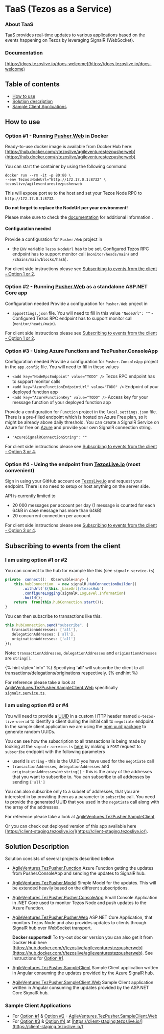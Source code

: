 
# TaaS \(Tezos as a Service\)

### About TaaS

TaaS provides real-time updates to various applications based on the events happening on Tezos by leveraging SignalR \(WebSocket\).

### Documentation
[https://docs.tezoslive.io/docs-welcome](https://docs.tezoslive.io/docs-welcome)

## Table of contents

* [How to use](./#how-to-use)
* [Solution description](./#solution-description)
* [Sample Client Applications](./#sample-client-applications)

## How to use

### Option \#1 - Running [Pusher.Web](https://github.com/agile-ventures/TaaS/tree/master/AgileVentures.TezPusher.Pusher.Web) in Docker

Ready-to-use docker image is available from Docker Hub here: [https://hub.docker.com/r/tezoslive/agileventurestezpusherweb](https://hub.docker.com/r/tezoslive/agileventurestezpusherweb).

You can start the container by using the following command
```
docker run --rm -it -p 80:80 \
--env Tezos:NodeUrl="http://172.17.0.1:8732" \
tezoslive/agileventurestezpusherweb
```
This will expose port `80` to the host and set your Tezos Node RPC to `http://172.17.0.1:8732`.

**Do not forget to replace the NodeUrl per your environment!**

Please make sure to check the [documentation](https://docs.tezoslive.io/docs-getting-started/docs-using-docker) for additional information .
#### Configuration needed

Provide a configuration for `Pusher.Web` project in

* the `ENV` variable `Tezos:NodeUrl` has to be set. Configured Tezos RPC endpoint has to support monitor call \(`monitor/heads/main`\ and `/chains/main/blocks/hash`).

For client side instructions please see [Subscribing to events from the client - Option 1 or 2](./#i-am-using-option-1-or-2).

### Option \#2 - Running [Pusher.Web](https://github.com/agile-ventures/TaaS/tree/master/AgileVentures.TezPusher.Pusher.Web) as a standalone ASP.NET Core app

Configuration needed Provide a configuration for `Pusher.Web` project in

* `appsettings.json` file. You will need to fill in this value `"NodeUrl": ""` - Configured Tezos RPC endpoint has to support monitor call \(`monitor/heads/main`\).

For client side instructions please see [Subscribing to events from the client - Option 1 or 2](./#i-am-using-option-1-or-2).

### Option \#3 - Using Azure Functions and TezPusher.ConsoleApp

Configuration needed Provide a configuration for `Pusher.ConsoleApp` project in the `app.config` file. You will need to fill in these values

* `<add key="NodeRpcEndpoint" value="TODO" />` Tezos RPC endpoint has to support monitor calls
* `<add key="AzureFunctionEndpointUrl" value="TODO" />` Endpoint of your deployed function app
* `<add key="AzureFunctionKey" value="TODO" />` Access key for your message function of your deployed function app

Provide a configuration for `Function` project in the `local.settings.json` file. There is a pre-filled endpoint which is hosted on Azure Free plan, so it might be already above daily threshold. You can create a SignalR Service on Azure for free on [Azure](https://azure.microsoft.com/en-us/) and provide your own SignalR connection string.

* `"AzureSignalRConnectionString": ""`    

For client side instructions please see [Subscribing to events from the client - Option 3 or 4](./#i-am-using-option-3-or-4).

### Option \#4 - Using the endpoint from [TezosLive.io](https://tezoslive.io)  \(most convenient\) 

Sign in using your GitHub account on [TezosLive.io](https://tezoslive.io) and request your endpoint. There is no need to setup or host anything on the server side.

API is currently limited to

* 20 000 messages per account per day \(1 message is counted for each 64kB in case message has more than 64kB\)
* 20 concurrent connection per account

For client side instructions please see [Subscribing to events from the client - Option 3 or 4](./#i-am-using-option-3-or-4).

## Subscribing to events from the client

### I am using option \#1 or \#2

You can connect to the hub for example like this \(see `signalr.service.ts`\)

```typescript
private  connect():  Observable<any> {
    this.hubConnection  = new signalR.HubConnectionBuilder()
        .withUrl(`${this._baseUrl}/tezosHub`)
        .configureLogging(signalR.LogLevel.Information)
        .build();
    return  from(this.hubConnection.start());
}
```

You can then subscribe to transactions like this.

```typescript
this.hubConnection.send("subscribe", { 
   transactionAddresses: ['all'],
   delegationAddresses: ['all'],
   originationAddresses: ['all']
});
```

Note: `transactionAddresses`, `delegationAddresses` and `originationAdresses` are `string[]`.

{% hint style="info" %}
 Specifying **'all'** will subscribe the client to all transactions/delegations/originations respectively.
{% endhint %}

For reference please take a look at [AgileVentures.TezPusher.SampleClient.Web](https://github.com/agile-ventures/TaaS/tree/master/AgileVentures.TezPusher.SampleClient.Web) specifically [`signalr.service.ts`](https://github.com/agile-ventures/TaaS/blob/84fe386b38f5e488a194a2aa531b109c7dc435d6/AgileVentures.TezPusher.SampleClient.Web/src/app/signalr.service.ts#L65).

### I am using option \#3 or \#4

You will need to provide a [UUID](https://en.wikipedia.org/wiki/Universally_unique_identifier) in a custom HTTP header named `x-tezos-live-userid` to identify a client during the initial call to `negotiate` endpoint. In the sample client application we are using the [npm uuid package](https://www.npmjs.com/package/uuid) to generate random UUIDs.

You can see how the subscription to all transactions is being made by looking at the `signalr.service.ts` [here](https://github.com/agile-ventures/TaaS/blob/master/AgileVentures.TezPusher.SampleClient/src/app/signalr.service.ts) by making a `POST` request to `subscribe` endpoint with the following parameters

* userId is `string` - this is the UUID you have used for the `negotiate` call
* `transactionAddresses`, `delegationAddresses` and `originationAddresses`are `string[]` - this is the array of the addresses that you want to subscribe to. You can subscribe to all addresses by sending `['all']`

You can also subscribe only to a subset of addresses, that you are interested in by providing them as a parameter to `subscribe` call. You need to provide the generated UUID that you used in the `negotiate` call along with the array of the addresses.

For reference please take a look at [AgileVentures.TezPusher.SampleClient](https://github.com/agile-ventures/TaaS/tree/master/AgileVentures.TezPusher.SampleClient).

Or you can check out deployed version of this app available here [https://client-staging.tezoslive.io/](https://client-staging.tezoslive.io/).

## Solution Description

Solution consists of several projects described bellow

* [AgileVentures.TezPusher.Function](https://github.com/agile-ventures/TaaS/tree/master/AgileVentures.TezPusher.Function) Azure Function getting the updates from Pusher.ConsoleApp and sending the updates to SignalR hub.
* [AgileVentures.TezPusher.Model](https://github.com/agile-ventures/TaaS/tree/master/AgileVentures.TezPusher.Model) Simple Model for the updates. This will be extended heavily based on the different subscriptions.
* [AgileVentures.TezPusher.Pusher.ConsoleApp](https://github.com/agile-ventures/TaaS/tree/master/AgileVentures.TezPusher.Pusher.ConsoleApp) Small Console Application in .NET Core used to monitor Tezos Node and push updates to the Azure Function.
* [AgileVentures.TezPusher.Pusher.Web](https://github.com/agile-ventures/TaaS/tree/master/AgileVentures.TezPusher.Pusher.Web) ASP.NET Core Application, that monitors Tezos Node and also provides updates to clients through SignalR hub over WebSocket transport.

  **Docker supported!** To try-out docker version you can also get it from Docker Hub here [https://hub.docker.com/r/tezoslive/agileventurestezpusherweb](https://hub.docker.com/r/tezoslive/agileventurestezpusherweb). See instructions for [Option \#1](./#option-1---running-pusherweb-in-docker-most-convenient-at-the-moment).

* [AgileVentures.TezPusher.SampleClient](https://github.com/agile-ventures/TaaS/tree/master/AgileVentures.TezPusher.SampleClient) Sample Client application written in Angular consuming the updates provided by the Azure SignalR hub.
* [AgileVentures.TezPusher.SampleClient.Web](https://github.com/agile-ventures/TaaS/tree/master/AgileVentures.TezPusher.SampleClient.Web) Sample Client application written in Angular consuming the updates provided by the ASP.NET Core SignalR hub.

### Sample Client Applications

* For [Option \#1](./#option-1---running-pusherweb-in-docker-most-convenient-at-the-moment) & [Option \#2](./#option-2---running-pusherweb-as-a-standalone-aspnet-core-app) - [AgileVentures.TezPusher.SampleClient.Web](https://github.com/agile-ventures/TaaS/tree/master/AgileVentures.TezPusher.SampleClient.Web)
* For  [Option \#3](./#option-3---using-azure-functions-and-tezpusherconsoleapp) & [Option \#4](./#option-4---using-the-endpoint-from-tezosliveio) at [https://client-staging.tezoslive.io/](https://client-staging.tezoslive.io/)

